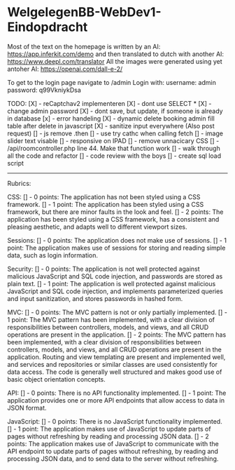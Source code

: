 # WelgelegenBB-WebDev1-Eindopdracht

Most of the text on the homepage is written by an AI: https://app.inferkit.com/demo and then translated to dutch with another AI: https://www.deepl.com/translator
All the images were generated using yet antoher AI: https://openai.com/dall-e-2/

To get to the login page navigate to /admin
Login with:
username: admin
password: q99VkniykDsa


TODO:
[X] - reCaptchav2 implementeren
[X] - dont use SELECT *
[X] - change admin password
[X] - dont save, but update, if someone is already in database
[x] - error handeling
[X] - dynamic delete booking admin fill table after delete in javascript
[X] - sanitize input everywhere (Also post request)
[] - js remove .then
[] - use try cathc when calling fetch
[] - image slider text visable
[] - responsive on IPAD
[] - remove unnacicary CSS
[] - /api/roomcontroller.php line 44. Make that function work
[] - walk through all the code and refactor
[] - code review with the boys
[] - create sql load script

------------------------------------------------------------------------------

Rubrics:

CSS:
[] - 0 points: The application has not been styled using a CSS framework.
[] - 1 point: The application has been styled using a CSS framework, but there are minor faults in the look and feel.
[] - 2 points: The application has been styled using a CSS framework, has a consistent and pleasing aesthetic, and adapts well to different viewport sizes.

Sessions:
[] - 0 points: The application does not make use of sessions.
[] - 1 point: The application makes use of sessions for storing and reading simple data, such as login information.

Security:
[] - 0 points: The application is not well protected against malicious JavaScript and SQL code injection, and passwords are stored as plain text.
[] - 1 point: The application is well protected against malicious JavaScript and SQL code injection, and implements parameterized queries and input sanitization, and stores passwords in hashed form.

MVC:
[] - 0 points: The MVC pattern is not or only partially implemented.
[] - 1 point: The MVC pattern has been implemented, with a clear division of responsibilities between controllers, models, and views, and all CRUD operations are present in the application.
[] - 2 points: The MVC pattern has been implemented, with a clear division of responsibilities between controllers, models, and views, and all CRUD operations are present in the application. Routing and view templating are present and implemented well, and services and repositories or similar classes are used consistently for data access. The code is generally well structured and makes good use of basic object orientation concepts.

API:
[] - 0 points: There is no API functionality implemented.
[] - 1 point: The application provides one or more API endpoints that allow access to data in JSON format.

JavaScript:
[] - 0 points: There is no JavaScript functionality implemented.
[] - 1 point: The application makes use of JavaScript to update parts of pages without refreshing by reading and processing JSON data.
[] - 2 points: The application makes use of JavaScript to communicate with the API endpoint to update parts of pages without refreshing, by reading and processing JSON data, and to send data to the server without refreshing.
